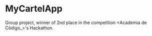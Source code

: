 # MyCartelApp
 Group project, winner of 2nd place in the competition <Academia de Código_>'s Hackathon.
